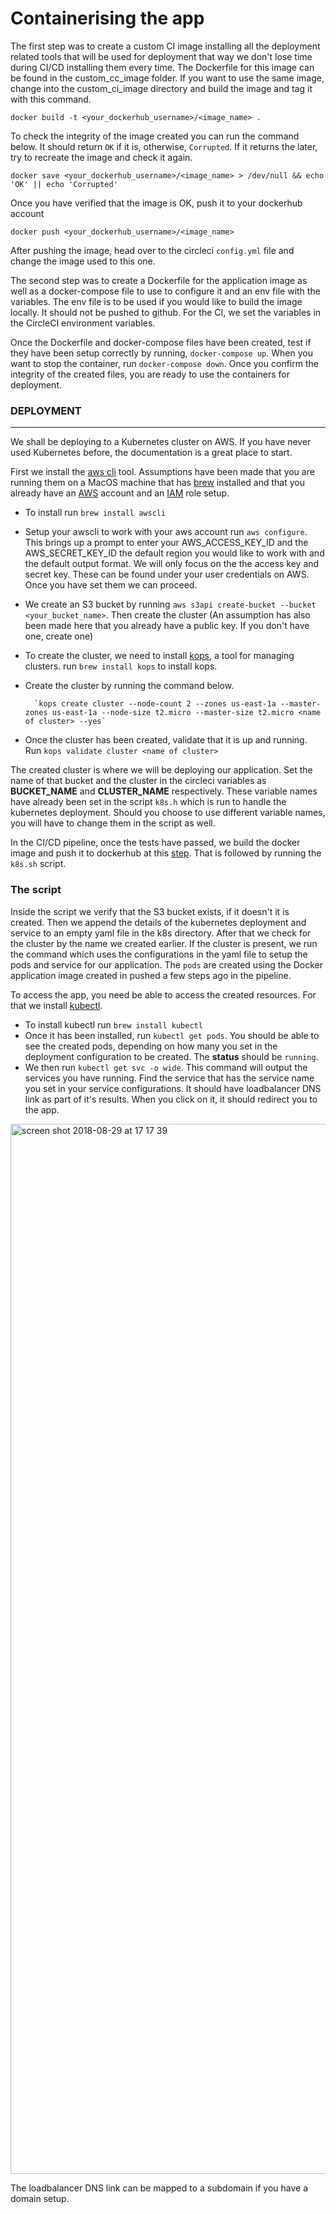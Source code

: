 # Containerising the app

The first step was to create a custom CI image installing all the deployment related tools that will be used for deployment that way we don't lose time during CI/CD installing them every time. The Dockerfile for this image can be found in the custom_cc_image folder. If you want to use the same image, change into the custom_ci_image directory and build the image and tag it with this command.

    docker build -t <your_dockerhub_username>/<image_name> .

To check the integrity of the image created you can run the command below. It should return `OK` if it is, otherwise, `Corrupted`. If it returns the later, try to recreate the image and check it again.

    docker save <your_dockerhub_username>/<image_name> > /dev/null && echo 'OK' || echo 'Corrupted'

Once you have verified that the image is OK, push it to your dockerhub account

    docker push <your_dockerhub_username>/<image_name>

After pushing the image, head over to the circleci `config.yml` file and change the image used to this one.

The second step was to create a Dockerfile for the application image as well as a docker-compose file to use to configure it and an env file with the variables. The env file is to be used if you would like to build the image locally. It should not be pushed to github. For the CI, we set the variables in the CircleCI environment variables.

Once the Dockerfile and docker-compose files have been created, test if they have been setup correctly by running, `docker-compose up`. When you want to stop the container, run `docker-compose down`. Once you confirm the integrity of the created files, you are ready to use the containers for deployment.

### DEPLOYMENT

---

We shall be deploying to a Kubernetes cluster on AWS. If you have never used Kubernetes before, the documentation is a great place to start.

First we install the [aws cli](https://aws.amazon.com/cli/) tool. Assumptions have been made that you are running them on a MacOS machine that has [brew](https://brew.sh/) installed and that you already have an [AWS](https://aws.amazon.com/) account and an [IAM](https://docs.aws.amazon.com/IAM/latest/UserGuide/id_roles.html) role setup.

- To install run `brew install awscli`
- Setup your awscli to work with your aws account run `aws configure`. This brings up a prompt to enter your AWS_ACCESS_KEY_ID and the AWS_SECRET_KEY_ID the default region you would like to work with and the default output format. We will only focus on the the access key and secret key. These can be found under your user credentials on AWS. Once you have set them we can proceed.
- We create an S3 bucket by running `aws s3api create-bucket --bucket <your_bucket_name>`.
  Then create the cluster (An assumption has also been made here that you already have a public key. If you don't have one, create one)
- To create the cluster, we need to install [kops](https://github.com/kubernetes/kops), a tool for managing clusters. run `brew install kops` to install kops.
- Create the cluster by running the command below.

      	`kops create cluster --node-count 2 --zones us-east-1a --master-zones us-east-1a --node-size t2.micro --master-size t2.micro <name of cluster> --yes`

- Once the cluster has been created, validate that it is up and running.
  Run `kops validate cluster <name of cluster>`

The created cluster is where we will be deploying our application. Set the name of that bucket and the cluster in the circleci variables as **BUCKET_NAME** and **CLUSTER_NAME** respectively. These variable names have already been set in the script `k8s.h` which is run to handle the kubernetes deployment. Should you choose to use different variable names, you will have to change them in the script as well.

In the CI/CD pipeline, once the tests have passed, we build the docker image and push it to dockerhub at this [step](https://github.com/Thegaijin/RecipeAPI/blob/da63804392d6ab6f2f1850453fc81edff491b50d/.circleci/config.yml#L64). That is followed by running the `k8s.sh` script.

### The script

Inside the script we verify that the S3 bucket exists, if it doesn't it is created. Then we append the details of the kubernetes deployment and service to an empty yaml file in the k8s directory. After that we check for the cluster by the name we created earlier. If the cluster is present, we run the command which uses the configurations in the yaml file to setup the pods and service for our application. The `pods` are created using the Docker application image created in pushed a few steps ago in the pipeline.

To access the app, you need be able to access the created resources. For that we install [kubectl](https://kubernetes.io/docs/tasks/tools/install-kubectl/).

- To install kubectl run `brew install kubectl`
- Once it has been installed, run `kubectl get pods`. You should be able to see the created pods, depending on how many you set in the deployment configuration to be created. The **status** should be `running`.
- We then run `kubectl get svc -o wide`. This command will output the services you have running. Find the service that has the service name you set in your service configurations. It should have loadbalancer DNS link as part of it's results. When you click on it, it should redirect you to the app.

<img width="1680" alt="screen shot 2018-08-29 at 17 17 39" src="https://user-images.githubusercontent.com/5388763/44795518-901b3d00-abb3-11e8-8e53-fe2f9822d3e2.png">

The loadbalancer DNS link can be mapped to a subdomain if you have a domain setup.
